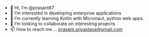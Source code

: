 - 👋 Hi, I’m @prasant87
- 👀 I’m interested in developing enterprise applications
- 🌱 I’m currently learning Kotlin with Micronaut, python web apps.
- 💞️ I’m looking to collaborate on interesting projects
- 📫 How to reach me ... prasant.srivastava@gmail.com

<!---
prasant87/prasant87 is a ✨ special ✨ repository because its `README.md` (this file) appears on your GitHub profile.
You can click the Preview link to take a look at your changes.
--->
